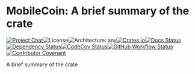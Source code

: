 # MobileCoin: A brief summary of the crate

[![Project Chat][chat-image]][chat-link]<!--
-->![License][license-image]<!--
-->![Architecture: any][arch-image]<!--
-->[![Crates.io][crate-image]][crate-link]<!--
-->[![Docs Status][docs-image]][docs-link]<!--
-->[![Dependency Status][deps-image]][deps-link]<!--
-->[![CodeCov Status][codecov-image]][codecov-link]<!--
-->[![GitHub Workflow Status][gha-image]][gha-link]<!--
-->[![Contributor Covenant][conduct-image]][conduct-link]

A brief summary of the crate

[chat-image]: https://img.shields.io/discord/844353360348971068?style=flat-square
[chat-link]: https://mobilecoin.chat
[license-image]: https://img.shields.io/crates/l/mc-crate-name?style=flat-square
[arch-image]: https://img.shields.io/badge/arch-any-brightgreen?style=flat-square
[crate-image]: https://img.shields.io/crates/v/mc-crate-name.svg?style=flat-square
[crate-link]: https://crates.io/crates/mc-crate-name
[docs-image]: https://img.shields.io/docsrs/mc-crate-name?style=flat-square
[docs-link]: https://docs.rs/crate/mc-crate-name
[deps-image]: https://deps.rs/repo/github/mobilecoinfoundation/repository/status.svg?style=flat-square
[deps-link]: https://deps.rs/repo/github/mobilecoinfoundation/repository
[codecov-image]: https://img.shields.io/codecov/c/github/mobilecoinfoundation/repository/develop?style=flat-square
[codecov-link]: https://codecov.io/gh/mobilecoinfoundation/repository
[gha-image]: https://img.shields.io/github/workflow/status/mobilecoinfoundation/repository/ci.yaml?branch=main&style=flat-square
[gha-link]: https://github.com/mobilecoinfoundation/repository/actions/workflows/ci.yaml?query=branch%3Amain
[conduct-link]: CODE_OF_CONDUCT.md
[conduct-image]: https://img.shields.io/badge/Contributor%20Covenant-2.1-4baaaa.svg?style=flat-square
